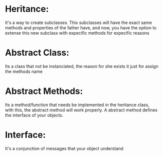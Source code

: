 # Heritance: 
  It's a way to create subclasses. This subclasses will have the exact same methods and properties of the father have, and now, you have the option to extense this new subclass with expecific methods for expecific reasons

# Abstract Class: 
  Its a class that not be instanciated, the reason for she exists it just for assign the methods name

# Abstract Methods:
  Its a method/function that needs be implemented in the heritance class, with this, the abstract method will work properly. A abstract method defines the interface of your objects.

# Interface:
  It's a conjunction of messages that your object understand
